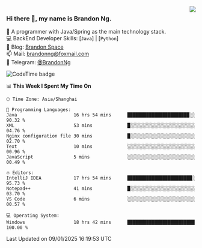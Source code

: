 <img  align="right" src="https://github-readme-stats-brandon0824.vercel.app/api/top-langs/?username=brandon0824&layout=compact">

### Hi there 👋, my name is Brandon Ng.

🌱 A programmer with Java/Spring as the main technology stack.  
💻 BackEnd Developer Skills: [`Java`] | [`Python`]  
📝 Blog: [Brandon Space](https://brandonng.tech)  
📫 Mail: brandonng@foxmail.com  
📰 Telegram: [@BrandonNg](https://t.me/BrandonNg24)  

![CodeTime badge](https://img.shields.io/endpoint?style=flat-square&url=https%3A%2F%2Fapi.codetime.dev%2Fshield%3Fid%3D128%26project%3D%26in%3D604800000)

<!--START_SECTION:waka-->
📊 **This Week I Spent My Time On** 

```text
🕑︎ Time Zone: Asia/Shanghai

💬 Programming Languages: 
Java                     16 hrs 54 mins      ███████████████████████░░   90.32 % 
XML                      53 mins             █░░░░░░░░░░░░░░░░░░░░░░░░   04.76 % 
Nginx configuration file 30 mins             █░░░░░░░░░░░░░░░░░░░░░░░░   02.70 % 
Text                     10 mins             ░░░░░░░░░░░░░░░░░░░░░░░░░   00.96 % 
JavaScript               5 mins              ░░░░░░░░░░░░░░░░░░░░░░░░░   00.49 % 

🔥 Editors: 
IntelliJ IDEA            17 hrs 54 mins      ████████████████████████░   95.73 % 
Notepad++                41 mins             █░░░░░░░░░░░░░░░░░░░░░░░░   03.70 % 
VS Code                  6 mins              ░░░░░░░░░░░░░░░░░░░░░░░░░   00.57 % 

💻 Operating System: 
Windows                  18 hrs 42 mins      █████████████████████████   100.00 % 
```


 Last Updated on 09/01/2025 16:19:53 UTC
<!--END_SECTION:waka-->
